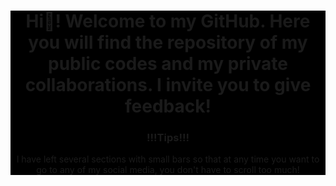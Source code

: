 <header style="background-color:black;">
  <h1>Hi👋! Welcome to my GitHub. Here you will find the repository of my public codes and my private collaborations. I invite you to give feedback!</h1>
  <h3>!!!Tips!!!</h3>
  <p>I have left several sections with small bars so that at any time you want to go to any of my social media, you don't have to scroll too much!</p>
</header>

<main>
  <figure>
    <img src="https://www.google.com/url?sa=i&url=https%3A%2F%2Fwww.keyweo.com%2Fes%2Fblog%2Fhistoria-logo-google%2F&psig=AOvVaw1Qlnv5GpgIih8gAPli52FK&ust=1699199887638000&source=images&cd=vfe&opi=89978449&ved=0CBIQjRxqFwoTCIC-q4PbqoIDFQAAAAAdAAAAABAY" alt="">
  </figure>
</main>
